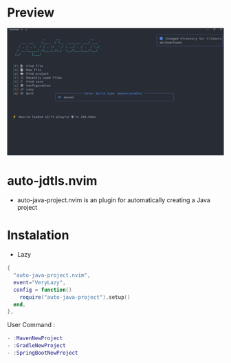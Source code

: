 # Preview

![config!](img.png)

# auto-jdtls.nvim

- auto-java-project.nvim is an plugin for automatically creating a Java project

# Instalation

- Lazy

```lua
{
  "auto-java-project.nvim",
  event="VeryLazy",
  config = function()
    require("auto-java-project").setup()
  end,
},
```

User Command :

```lua
- :MavenNewProject
- :GradleNewProject
- :SpringBootNewProject
```
